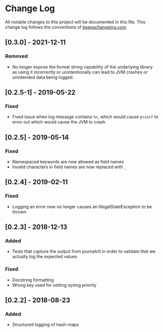 # Change Log
All notable changes to this project will be documented in this file. This change
log follows the conventions of [keepachangelog.com](http://keepachangelog.com/).

## [0.3.0] - 2021-12-11
### Removed
- No longer expose the format string capability of the underlying library as
  using it incorrectly or unintentionally can lead to JVM crashes or unintended
  data being logged.

## [0.2.5-1] - 2019-05-22
### Fixed
- Fixed issue when log message contains `%n`, which would cause `printf` to
  error out which would cause the JVM to crash.

## [0.2.5] - 2019-05-14
### Fixed
- Namespaced keywords are now allowed as field names
- Invalid characters in field names are now replaced with `_`

## [0.2.4] - 2019-02-11
### Fixed
- Logging an error now no longer causes an IllegalStateException to be thrown

## [0.2.3] - 2018-12-13
### Added
- Tests that capture the output from journalctl in order to validate that we
  actually log the expected values

### Fixed
- Docstring formatting
- Wrong key used for setting syslog priority

## [0.2.2] - 2018-08-23
### Added
- Structured logging of hash-maps

[0.2.1]: https://github.com/runejuhl/clj-journal/compare/v0.2.0...v0.2.1
[0.2.0]: https://github.com/runejuhl/clj-journal/compare/v0.1.0...v0.2.0

<!-- Local Variables: -->
<!-- mode: markdown -->
<!-- End: -->
